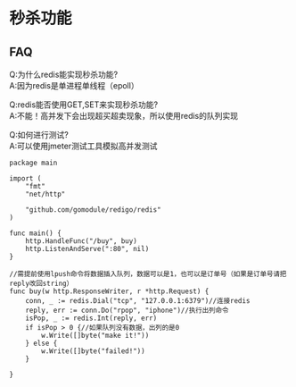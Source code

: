 # 秒杀功能
## FAQ
Q:为什么redis能实现秒杀功能?   
A:因为redis是单进程单线程（epoll）   
    
Q:redis能否使用GET,SET来实现秒杀功能?		
A:不能！高并发下会出现超买超卖现象，所以使用redis的队列实现   
    
Q:如何进行测试?		
A:可以使用jmeter测试工具模拟高并发测试   
```
package main

import (
	"fmt"
	"net/http"

	"github.com/gomodule/redigo/redis"
)

func main() {
	http.HandleFunc("/buy", buy)
	http.ListenAndServe(":80", nil)
}

//需提前使用lpush命令将数据插入队列，数据可以是1，也可以是订单号（如果是订单号请把reply改回string）
func buy(w http.ResponseWriter, r *http.Request) {
	conn, _ := redis.Dial("tcp", "127.0.0.1:6379")//连接redis
	reply, err := conn.Do("rpop", "iphone")//执行出列命令
	isPop, _ := redis.Int(reply, err)
	if isPop > 0 {//如果队列没有数据，出列的是0
		w.Write([]byte("make it!"))
	} else {
		w.Write([]byte("failed!"))
	}

}

```
